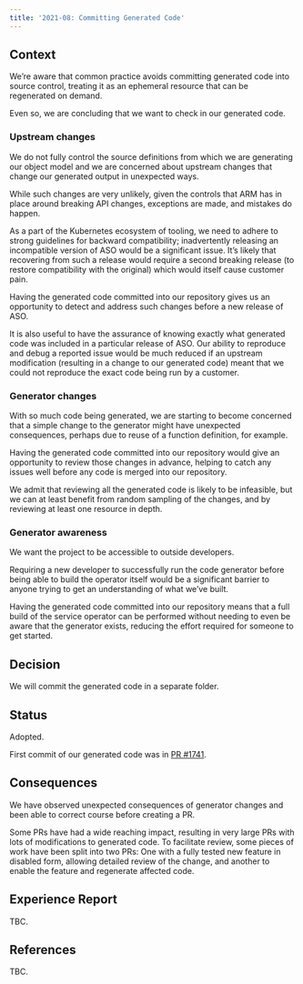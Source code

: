 ```yaml
---
title: '2021-08: Committing Generated Code'
---
```

## Context

We’re aware that common practice avoids committing generated code into source control, treating it as an ephemeral resource that can be regenerated on demand.

Even so, we are concluding that we want to check in our generated code.

### Upstream changes

We do not fully control the source definitions from which we are generating our object model and we are concerned about upstream changes that change our generated output in unexpected ways.

While such changes are very unlikely, given the controls that ARM has in place around breaking API changes, exceptions are made, and mistakes do happen.

As a part of the Kubernetes ecosystem of tooling, we need to adhere to strong guidelines for backward compatibility; inadvertently releasing an incompatible version of ASO would be a significant issue. It’s likely that recovering from such a release would require a second breaking release (to restore compatibility with the original) which would itself cause customer pain.

Having the generated code committed into our repository gives us an opportunity to detect and address such changes before a new release of ASO.

It is also useful to have the assurance of knowing exactly what generated code was included in a particular release of ASO. Our ability to reproduce and debug a reported issue would be much reduced if an upstream modification (resulting in a change to our generated code) meant that we could not reproduce the exact code being run by a customer.

### Generator changes

With so much code being generated, we are starting to become concerned that a simple change to the generator might have unexpected consequences, perhaps due to reuse of a function definition, for example.

Having the generated code committed into our repository would give an opportunity to review those changes in advance, helping to catch any issues well before any code is merged into our repository. 

We admit that reviewing all the generated code is likely to be infeasible, but we can at least benefit from random sampling of the changes, and by reviewing at least one resource in depth.

### Generator awareness

We want the project to be accessible to outside developers.

Requiring a new developer to successfully run the code generator before being able to build the operator itself would be a significant barrier to anyone trying to get an understanding of what we’ve built.

Having the generated code committed into our repository means that a full build of the service operator can be performed without needing to even be aware that the generator exists, reducing the effort required for someone to get started.

## Decision

We will commit the generated code in a separate folder.

## Status

Adopted.

First commit of our generated code was in [PR #1741](https://github.com/Azure/azure-service-operator/pull/1741).

## Consequences

We have observed unexpected consequences of generator changes and been able to correct course before creating a PR.

Some PRs have had a wide reaching impact, resulting in very large PRs with lots of modifications to generated code. To facilitate review, some pieces of work have been split into two PRs: One with a fully tested new feature in disabled form, allowing detailed review of the change, and another to enable the feature and regenerate affected code.

## Experience Report

TBC.

## References

TBC.

